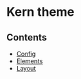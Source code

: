 # Kern theme

## Contents
* [Config](./config.md)
* [Elements](./elements.md)
* [Layout](./layout.md)